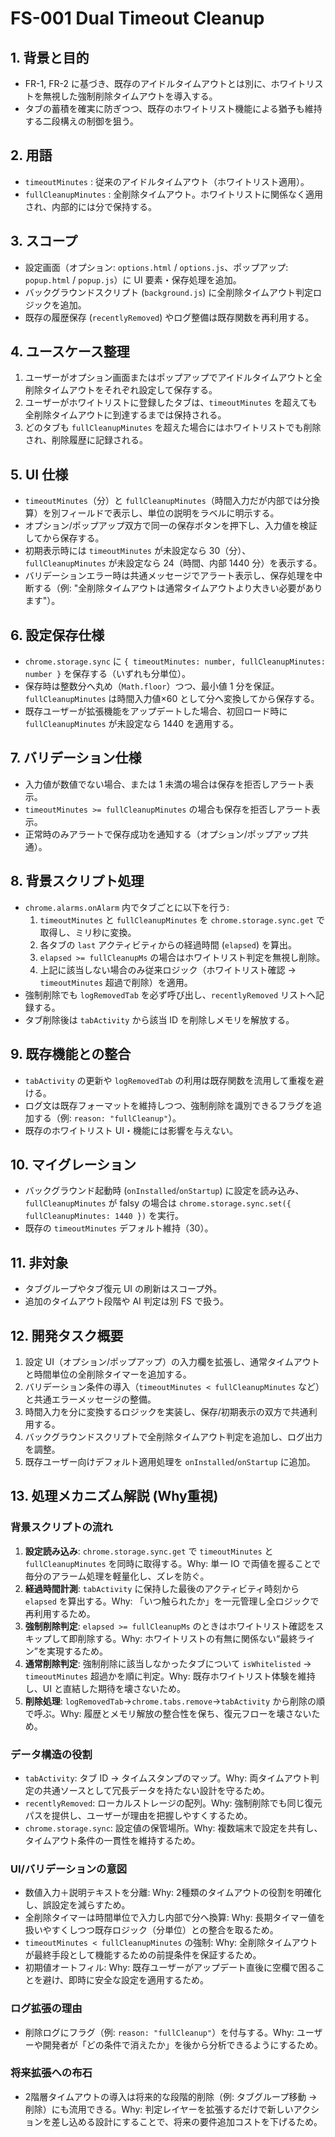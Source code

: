 # FS-001 Dual Timeout Cleanup

## 1. 背景と目的
- FR-1, FR-2 に基づき、既存のアイドルタイムアウトとは別に、ホワイトリストを無視した強制削除タイムアウトを導入する。
- タブの蓄積を確実に防ぎつつ、既存のホワイトリスト機能による猶予も維持する二段構えの制御を狙う。

## 2. 用語
- `timeoutMinutes` : 従来のアイドルタイムアウト（ホワイトリスト適用）。
- `fullCleanupMinutes` : 全削除タイムアウト。ホワイトリストに関係なく適用され、内部的には分で保持する。

## 3. スコープ
- 設定画面（オプション: `options.html` / `options.js`、ポップアップ: `popup.html` / `popup.js`）に UI 要素・保存処理を追加。
- バックグラウンドスクリプト (`background.js`) に全削除タイムアウト判定ロジックを追加。
- 既存の履歴保存 (`recentlyRemoved`) やログ整備は既存関数を再利用する。

## 4. ユースケース整理
1. ユーザーがオプション画面またはポップアップでアイドルタイムアウトと全削除タイムアウトをそれぞれ設定して保存する。
2. ユーザーがホワイトリストに登録したタブは、`timeoutMinutes` を超えても全削除タイムアウトに到達するまでは保持される。
3. どのタブも `fullCleanupMinutes` を超えた場合にはホワイトリストでも削除され、削除履歴に記録される。

## 5. UI 仕様
- `timeoutMinutes`（分）と `fullCleanupMinutes`（時間入力だが内部では分換算）を別フィールドで表示し、単位の説明をラベルに明示する。
- オプション/ポップアップ双方で同一の保存ボタンを押下し、入力値を検証してから保存する。
- 初期表示時には `timeoutMinutes` が未設定なら 30（分）、`fullCleanupMinutes` が未設定なら 24（時間、内部 1440 分）を表示する。
- バリデーションエラー時は共通メッセージでアラート表示し、保存処理を中断する（例: "全削除タイムアウトは通常タイムアウトより大きい必要があります"）。

## 6. 設定保存仕様
- `chrome.storage.sync` に `{ timeoutMinutes: number, fullCleanupMinutes: number }` を保存する（いずれも分単位）。
- 保存時は整数分へ丸め（`Math.floor`）つつ、最小値 1 分を保証。`fullCleanupMinutes` は時間入力値×60 として分へ変換してから保存する。
- 既存ユーザーが拡張機能をアップデートした場合、初回ロード時に `fullCleanupMinutes` が未設定なら 1440 を適用する。

## 7. バリデーション仕様
- 入力値が数値でない場合、または 1 未満の場合は保存を拒否しアラート表示。
- `timeoutMinutes >= fullCleanupMinutes` の場合も保存を拒否しアラート表示。
- 正常時のみアラートで保存成功を通知する（オプション/ポップアップ共通）。

## 8. 背景スクリプト処理
- `chrome.alarms.onAlarm` 内でタブごとに以下を行う:
  1. `timeoutMinutes` と `fullCleanupMinutes` を `chrome.storage.sync.get` で取得し、ミリ秒に変換。
  2. 各タブの `last` アクティビティからの経過時間 (`elapsed`) を算出。
  3. `elapsed >= fullCleanupMs` の場合はホワイトリスト判定を無視し削除。
  4. 上記に該当しない場合のみ従来ロジック（ホワイトリスト確認 → `timeoutMinutes` 超過で削除）を適用。
- 強制削除でも `logRemovedTab` を必ず呼び出し、`recentlyRemoved` リストへ記録する。
- タブ削除後は `tabActivity` から該当 ID を削除しメモリを解放する。

## 9. 既存機能との整合
- `tabActivity` の更新や `logRemovedTab` の利用は既存関数を流用して重複を避ける。
- ログ文は既存フォーマットを維持しつつ、強制削除を識別できるフラグを追加する（例: `reason: "fullCleanup"`）。
- 既存のホワイトリスト UI・機能には影響を与えない。

## 10. マイグレーション
- バックグラウンド起動時 (`onInstalled`/`onStartup`) に設定を読み込み、`fullCleanupMinutes` が falsy の場合は `chrome.storage.sync.set({ fullCleanupMinutes: 1440 })` を実行。
- 既存の `timeoutMinutes` デフォルト維持（30）。

## 11. 非対象
- タブグループやタブ復元 UI の刷新はスコープ外。
- 追加のタイムアウト段階や AI 判定は別 FS で扱う。

## 12. 開発タスク概要
1. 設定 UI（オプション/ポップアップ）の入力欄を拡張し、通常タイムアウトと時間単位の全削除タイマーを追加する。
2. バリデーション条件の導入（`timeoutMinutes < fullCleanupMinutes` など）と共通エラーメッセージの整備。
3. 時間入力を分に変換するロジックを実装し、保存/初期表示の双方で共通利用する。
4. バックグラウンドスクリプトで全削除タイムアウト判定を追加し、ログ出力を調整。
5. 既存ユーザー向けデフォルト適用処理を `onInstalled`/`onStartup` に追加。

## 13. 処理メカニズム解説 (Why重視)

### 背景スクリプトの流れ
1. **設定読み込み**: `chrome.storage.sync.get` で `timeoutMinutes` と `fullCleanupMinutes` を同時に取得する。Why: 単一 IO で両値を握ることで毎分のアラーム処理を軽量化し、ズレを防ぐ。
2. **経過時間計測**: `tabActivity` に保持した最後のアクティビティ時刻から `elapsed` を算出する。Why: 「いつ触られたか」を一元管理し全ロジックで再利用するため。
3. **強制削除判定**: `elapsed >= fullCleanupMs` のときはホワイトリスト確認をスキップして即削除する。Why: ホワイトリストの有無に関係ない“最終ライン”を実現するため。
4. **通常削除判定**: 強制削除に該当しなかったタブについて `isWhitelisted` → `timeoutMinutes` 超過かを順に判定。Why: 既存ホワイトリスト体験を維持し、UI と直結した期待を壊さないため。
5. **削除処理**: `logRemovedTab`→`chrome.tabs.remove`→`tabActivity` から削除の順で呼ぶ。Why: 履歴とメモリ解放の整合性を保ち、復元フローを壊さないため。

### データ構造の役割
- `tabActivity`: タブ ID → タイムスタンプのマップ。Why: 両タイムアウト判定の共通ソースとして冗長データを持たない設計を守るため。
- `recentlyRemoved`: ローカルストレージの配列。Why: 強制削除でも同じ復元パスを提供し、ユーザーが理由を把握しやすくするため。
- `chrome.storage.sync`: 設定値の保管場所。Why: 複数端末で設定を共有し、タイムアウト条件の一貫性を維持するため。

### UI/バリデーションの意図
- 数値入力＋説明テキストを分離: Why: 2種類のタイムアウトの役割を明確化し、誤設定を減らすため。
- 全削除タイマーは時間単位で入力し内部で分へ換算: Why: 長期タイマー値を扱いやすくしつつ既存ロジック（分単位）との整合を取るため。
- `timeoutMinutes < fullCleanupMinutes` の強制: Why: 全削除タイムアウトが最終手段として機能するための前提条件を保証するため。
- 初期値オートフィル: Why: 既存ユーザーがアップデート直後に空欄で困ることを避け、即時に安全な設定を適用するため。

### ログ拡張の理由
- 削除ログにフラグ（例: `reason: "fullCleanup"`）を付与する。Why: ユーザーや開発者が「どの条件で消えたか」を後から分析できるようにするため。

### 将来拡張への布石
- 2階層タイムアウトの導入は将来的な段階的削除（例: タブグループ移動 → 削除）にも流用できる。Why: 判定レイヤーを拡張するだけで新しいアクションを差し込める設計にすることで、将来の要件追加コストを下げるため。
